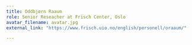 ```yaml
---
title: Oddbjørn Raaum
role: Senior Reseacher at Frisch Center, Oslo
avatar_filename: avatar.jpg
external_link: "https://www.frisch.uio.no/english/personell/oraaum/"

---
```


